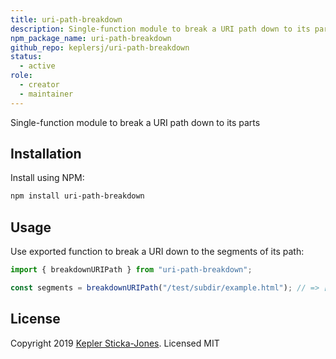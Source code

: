 ```yaml
---
title: uri-path-breakdown
description: Single-function module to break a URI path down to its parts
npm_package_name: uri-path-breakdown
github_repo: keplersj/uri-path-breakdown
status:
  - active
role:
  - creator
  - maintainer
---
```


Single-function module to break a URI path down to its parts

## Installation

Install using NPM:

```bash
npm install uri-path-breakdown
```

## Usage

Use exported function to break a URI down to the segments of its path:

```js
import { breakdownURIPath } from "uri-path-breakdown";

const segments = breakdownURIPath("/test/subdir/example.html"); // => ["/", "/test/", "/test/subdir/", "/test/subdir/example.html"]
```

## License

Copyright 2019 [Kepler Sticka-Jones](https://keplersj.com). Licensed MIT
